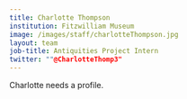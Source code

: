 ```yaml
---
title: Charlotte Thompson
institution: Fitzwilliam Museum
image: /images/staff/charlotteThompson.jpg
layout: team
job-title: Antiquities Project Intern
twitter: ""@CharlotteThomp3"
---
```


Charlotte needs a profile.
